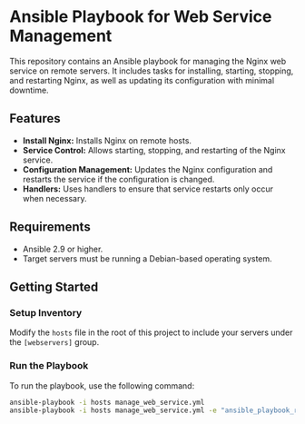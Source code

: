 # Ansible Playbook for Web Service Management

This repository contains an Ansible playbook for managing the Nginx web service on remote servers. It includes tasks for installing, starting, stopping, and restarting Nginx, as well as updating its configuration with minimal downtime.

## Features

- **Install Nginx:** Installs Nginx on remote hosts.
- **Service Control:** Allows starting, stopping, and restarting of the Nginx service.
- **Configuration Management:** Updates the Nginx configuration and restarts the service if the configuration is changed.
- **Handlers:** Uses handlers to ensure that service restarts only occur when necessary.

## Requirements

- Ansible 2.9 or higher.
- Target servers must be running a Debian-based operating system.

## Getting Started

### Setup Inventory

Modify the `hosts` file in the root of this project to include your servers under the `[webservers]` group.


### Run the Playbook

To run the playbook, use the following command:

```bash
ansible-playbook -i hosts manage_web_service.yml
ansible-playbook -i hosts manage_web_service.yml -e "ansible_playbook_run=start"

